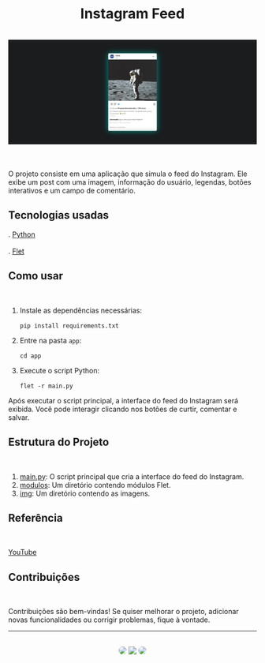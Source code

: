 <h1 align="center">Instagram Feed</h1>
</br>

<div align="center">
<img src="https://github.com/SidneyTeodoroJr/instagram_feed/blob/main/app/img/print.png" alt="print"/>
</div>
</br>
</br>

 O projeto consiste em uma aplicação que simula o feed do Instagram. Ele exibe um post com uma imagem, informação do usuário, legendas, botões interativos e um campo de comentário.
</br>

## Tecnologias usadas
. [Python](https://docs.python.org/3/)</br></br>
. [Flet](https://flet.dev/docs/)

## Como usar
</br>

1. Instale as dependências necessárias:
   ```shell
   pip install requirements.txt
2. Entre na pasta `app`:
   ```shell
   cd app
3. Execute o script Python:
   ```shell
   flet -r main.py

Após executar o script principal, a interface do feed do Instagram será exibida. Você pode interagir clicando nos botões de curtir, comentar e salvar.
</br>

## Estrutura do Projeto
</br>

1. [main.py](https://github.com/SidneyTeodoroJr/instagram_feed/blob/main/app/main.py): O script principal que cria a interface do feed do Instagram.
2. [modulos](https://github.com/SidneyTeodoroJr/instagram_feed/tree/main/app/modulos): Um diretório contendo módulos Flet.
3. [img](https://github.com/SidneyTeodoroJr/instagram_feed/tree/main/app/img): Um diretório contendo as imagens.



## Referência
</br>

[YouTube](https://youtu.be/phEWouTA6JU)
</br>

 ## Contribuições
</br>

<p>
Contribuições são bem-vindas! Se quiser melhorar o projeto, adicionar novas funcionalidades ou corrigir problemas, fique à vontade.
</p>
<hr>
</br>

<div align="center">
<a href="https://www.facebook.com/profile.php?id=100091086461235"><img src="https://img.shields.io/badge/-Facebook-%230077B5?style=for-the-badge&logo=facebook&logoColor=white" style="border-radius: 30px" target="_blank" /></a>
<a href="https://www.instagram.com/sidneyteodoroaraujo" target="_blank"><img src="https://img.shields.io/badge/-Instagram-%23E4405F?style=for-the-badge&logo=instagram&logoColor=white" /></a>
<a href="https://www.linkedin.com/in/sidney-teodoro-4a4a8119b?lipi=urn%3Ali%3Apage%3Ad_flagship3_profile_view_base_contact_details%3B%2FevuTOiSSJS2hWGCZgtZiQ%3D%3D" target="_blank"><img src="https://img.shields.io/badge/-LinkedIn-%230077B5?style=for-the-badge&logo=linkedin&logoColor=white" style="border-radius: 30px" target="_blank" /></a>
</div>

